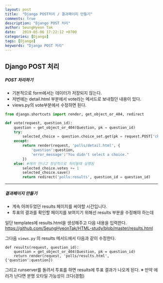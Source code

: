 ```yaml
---
layout: post
title:  "Django POST처리 / 결과페이지 만들기"
comments: true
description: "Django POST 처리"
author: SeungHyeon Tak
date:   2019-05-06 17:22:12 +0700
categories: [Django]
tags: [Django]
keywords: "Django POST 처리"
---
```

## Django POST 처리

##### *POST 처리하기*

* 기본적으로 form에서는 데이터가 저장되지 않는다.
* 저번에는 detail.html 부분에서 vote라는 메서드로 보내줬던 내용이 있다.
* views.py의 vote부분에서 수정하면 된다.

```python
from django.shortcuts import render, get_object_or_404, redirect

def vote(request, question_id):
    question = get_object_or_404(Question, pk = question_id)
    try:
        selected_choice = question.choice_set.get(pk = request.POST['choice'])
    except:
        return render(request, 'polls/detail.html', {
            'question':question,
            'error_message':"You didn't select a choice."
        })
    else: #에러 안나고 정상적으로 처리될때 실행됨
        selected_choice.votes += 1
        selected_choice.save()
        return redirect('polls:results', question_id = question_id)
```

*****

##### *결과페이지 만들기*

* 계속 아껴두었던 results 페이지를 써야할 시간입니다.
* 투표의 결과를 확인할 페이지를 보여지기 위해선 results 부분을 수정해야 하는데

일단 templates에 results.html을 생성해주고 다음 내용을 입력한다.<br>
<https://github.com/SeungHyeonTak/HTML-study/blob/master/results.html>

그다음 `views.py` 의 results 메서드에서 다음과 같이 수정한다.

```
def results(request, question_id):
    question = get_object_or_404(Question, pk = question_id)
    return render(request, 'polls/results.html', {'question':question})
```

그리고 runserver를 돌려서 투표를 하면 results에 투표 결과가 나오게 된다.
※ 만약 에러가 난다면 분명 오타일 가능성이 크다(경험)

